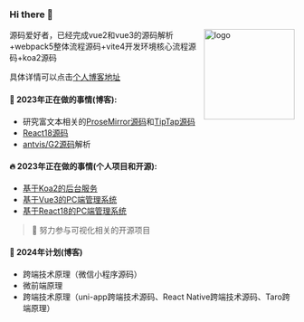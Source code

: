 ### Hi there 👋 
<img src="https://github-readme-stats.vercel.app/api?username=wbccb&show_icons=true" alt="logo" height="160" align="right" />


源码爱好者，已经完成vue2和vue3的源码解析+webpack5整体流程源码+vite4开发环境核心流程源码+koa2源码

具体详情可以点击[个人博客地址](https://github.com/wbccb/Frontend-Articles)



#### 🌱  2023年正在做的事情(博客): 

- 研究富文本相关的[ProseMirror源码](https://github.com/prosemirror)和[TipTap源码](https://github.com/ueberdosis/tiptap)
- [React18源码](https://github.com/facebook/react)
- [antvis/G2源码](https://github.com/antvis/G2)解析

#### 🔥  2023年正在做的事情(个人项目和开源): 

- [基于Koa2的后台服务](https://github.com/wbccb/BG-CMS-Koa2)
- [基于Vue3的PC端管理系统](https://github.com/wbccb/mini-Vue-admin)
- [基于React18的PC端管理系统](https://github.com/wbccb/BG-CMS-React)

> :muscle: 努力参与可视化相关的开源项目


#### 🧔  2024年计划(博客)
- 跨端技术原理（微信小程序源码）
- 微前端原理
- 跨端技术原理（uni-app跨端技术源码、React Native跨端技术源码、Taro跨端原理）
